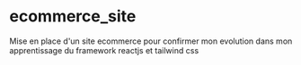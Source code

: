 # ecommerce_site
Mise en place d'un site ecommerce pour confirmer mon evolution dans mon apprentissage du framework reactjs et tailwind css
